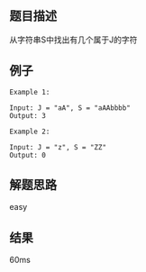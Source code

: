 ## 题目描述

从字符串S中找出有几个属于J的字符

## 例子
```
Example 1:

Input: J = "aA", S = "aAAbbbb"
Output: 3

Example 2:

Input: J = "z", S = "ZZ"
Output: 0
```
## 解题思路

easy

## 结果

60ms